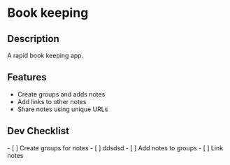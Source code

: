 <h1>Book keeping</p>

<h2>Description</h2>
<p>A rapid book keeping app.</p>

<h2>Features</h2>
<ul>
    <li>Create groups and adds notes</li>
    <li>Add links to other notes</li>
    <li>Share notes using unique URLs</li>
</ul>

<h2>Dev Checklist</h2>
- [ ] Create groups for notes
- [ ] ddsdsd
- [ ] Add notes to groups
- [ ] Link notes
